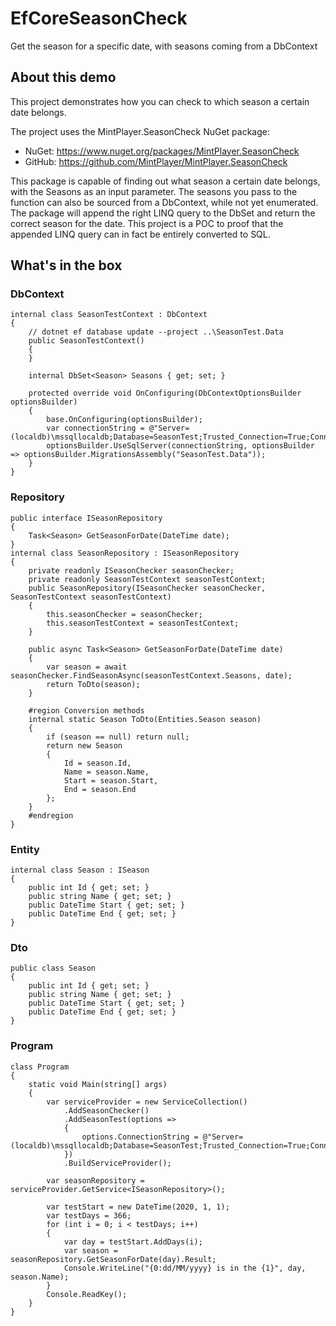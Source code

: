 # EfCoreSeasonCheck
Get the season for a specific date, with seasons coming from a DbContext

## About this demo
This project demonstrates how you can check to which season a certain date belongs.

The project uses the MintPlayer.SeasonCheck NuGet package:
- NuGet: https://www.nuget.org/packages/MintPlayer.SeasonCheck
- GitHub: https://github.com/MintPlayer/MintPlayer.SeasonCheck

This package is capable of finding out what season a certain date belongs, with the Seasons as an input parameter.
The seasons you pass to the function can also be sourced from a DbContext, while not yet enumerated.
The package will append the right LINQ query to the DbSet<Season> and return the correct season for the date.
This project is a POC to proof that the appended LINQ query can in fact be entirely converted to SQL.

## What's in the box
### DbContext

    internal class SeasonTestContext : DbContext
    {
        // dotnet ef database update --project ..\SeasonTest.Data
        public SeasonTestContext()
        {
        }

        internal DbSet<Season> Seasons { get; set; }

        protected override void OnConfiguring(DbContextOptionsBuilder optionsBuilder)
        {
            base.OnConfiguring(optionsBuilder);
            var connectionString = @"Server=(localdb)\mssqllocaldb;Database=SeasonTest;Trusted_Connection=True;ConnectRetryCount=0";
            optionsBuilder.UseSqlServer(connectionString, optionsBuilder => optionsBuilder.MigrationsAssembly("SeasonTest.Data"));
        }
    }

### Repository

    public interface ISeasonRepository
    {
        Task<Season> GetSeasonForDate(DateTime date);
    }
    internal class SeasonRepository : ISeasonRepository
    {
        private readonly ISeasonChecker seasonChecker;
        private readonly SeasonTestContext seasonTestContext;
        public SeasonRepository(ISeasonChecker seasonChecker, SeasonTestContext seasonTestContext)
        {
            this.seasonChecker = seasonChecker;
            this.seasonTestContext = seasonTestContext;
        }

        public async Task<Season> GetSeasonForDate(DateTime date)
        {
            var season = await seasonChecker.FindSeasonAsync(seasonTestContext.Seasons, date);
            return ToDto(season);
        }

        #region Conversion methods
        internal static Season ToDto(Entities.Season season)
        {
            if (season == null) return null;
            return new Season
            {
                Id = season.Id,
                Name = season.Name,
                Start = season.Start,
                End = season.End
            };
        }
        #endregion
    }

### Entity

    internal class Season : ISeason
    {
        public int Id { get; set; }
        public string Name { get; set; }
        public DateTime Start { get; set; }
        public DateTime End { get; set; }
    }

### Dto

    public class Season
    {
        public int Id { get; set; }
        public string Name { get; set; }
        public DateTime Start { get; set; }
        public DateTime End { get; set; }
    }

### Program

    class Program
    {
        static void Main(string[] args)
        {
            var serviceProvider = new ServiceCollection()
                .AddSeasonChecker()
                .AddSeasonTest(options =>
                {
                    options.ConnectionString = @"Server=(localdb)\mssqllocaldb;Database=SeasonTest;Trusted_Connection=True;ConnectRetryCount=0";
                })
                .BuildServiceProvider();

            var seasonRepository = serviceProvider.GetService<ISeasonRepository>();
            
            var testStart = new DateTime(2020, 1, 1);
            var testDays = 366;
            for (int i = 0; i < testDays; i++)
            {
                var day = testStart.AddDays(i);
                var season = seasonRepository.GetSeasonForDate(day).Result;
                Console.WriteLine("{0:dd/MM/yyyy} is in the {1}", day, season.Name);
            }
            Console.ReadKey();
        }
    }
